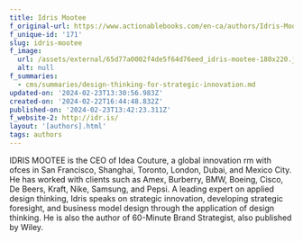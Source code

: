 ```yaml
---
title: Idris Mootee
f_original-url: https://www.actionablebooks.com/en-ca/authors/Idris-Mootee/
f_unique-id: '171'
slug: idris-mootee
f_image:
  url: /assets/external/65d77a0002f4de5f64d76eed_idris-mootee-180x220.jpeg
  alt: null
f_summaries:
  - cms/summaries/design-thinking-for-strategic-innovation.md
updated-on: '2024-02-23T13:30:56.983Z'
created-on: '2024-02-22T16:44:48.832Z'
published-on: '2024-02-23T13:42:23.311Z'
f_website-2: http://idr.is/
layout: '[authors].html'
tags: authors
---
```


IDRIS MOOTEE is the CEO of Idea Couture, a global innovation rm with ofces in San Francisco, Shanghai, Toronto, London, Dubai, and Mexico City. He has worked with clients such as Amex, Burberry, BMW, Boeing, Cisco, De Beers, Kraft, Nike, Samsung, and Pepsi. A leading expert on applied design thinking, Idris speaks on strategic innovation, developing strategic foresight, and business model design through the application of design thinking. He is also the author of 60-Minute Brand Strategist, also published by Wiley.
